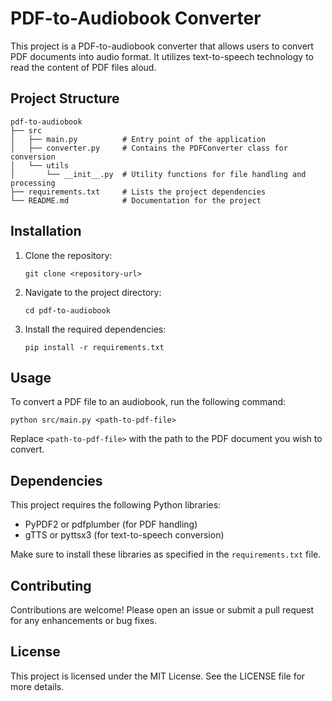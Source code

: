 # PDF-to-Audiobook Converter

This project is a PDF-to-audiobook converter that allows users to convert PDF documents into audio format. It utilizes text-to-speech technology to read the content of PDF files aloud.

## Project Structure

```
pdf-to-audiobook
├── src
│   ├── main.py          # Entry point of the application
│   ├── converter.py     # Contains the PDFConverter class for conversion
│   └── utils
│       └── __init__.py  # Utility functions for file handling and processing
├── requirements.txt     # Lists the project dependencies
└── README.md            # Documentation for the project
```

## Installation

1. Clone the repository:
   ```
   git clone <repository-url>
   ```
2. Navigate to the project directory:
   ```
   cd pdf-to-audiobook
   ```
3. Install the required dependencies:
   ```
   pip install -r requirements.txt
   ```

## Usage

To convert a PDF file to an audiobook, run the following command:

```
python src/main.py <path-to-pdf-file>
```

Replace `<path-to-pdf-file>` with the path to the PDF document you wish to convert.

## Dependencies

This project requires the following Python libraries:

- PyPDF2 or pdfplumber (for PDF handling)
- gTTS or pyttsx3 (for text-to-speech conversion)

Make sure to install these libraries as specified in the `requirements.txt` file.

## Contributing

Contributions are welcome! Please open an issue or submit a pull request for any enhancements or bug fixes.

## License

This project is licensed under the MIT License. See the LICENSE file for more details.